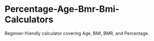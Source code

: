 # Percentage-Age-Bmr-Bmi-Calculators
Beginner-friendly calculator covering Age, BMI, BMR, and Percentage.
